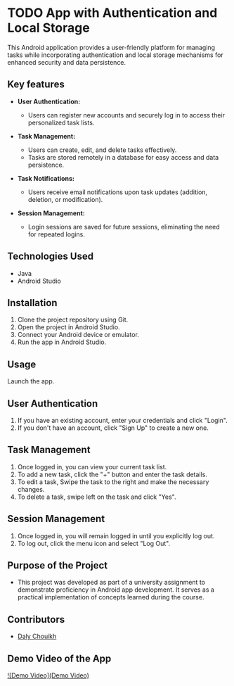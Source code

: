 # TODO App with Authentication and Local Storage

This Android application provides a user-friendly platform for managing tasks while incorporating authentication and local storage mechanisms for enhanced security and data persistence.

## Key features

* **User Authentication:**
    * Users can register new accounts and securely log in to access their personalized task lists.

* **Task Management:**

    * Users can create, edit, and delete tasks effectively.
    * Tasks are stored remotely in a database for easy access and data persistence.

* **Task Notifications:**

    * Users receive email notifications upon task updates (addition, deletion, or modification).

* **Session Management:**

    * Login sessions are saved for future sessions, eliminating the need for repeated logins.

## Technologies Used

* Java
* Android Studio

## Installation

1. Clone the project repository using Git.
2. Open the project in Android Studio.
3. Connect your Android device or emulator.
4. Run the app in Android Studio.

## Usage

Launch the app.

## User Authentication

1. If you have an existing account, enter your credentials and click "Login".
2. If you don't have an account, click "Sign Up" to create a new one.

## Task Management

1. Once logged in, you can view your current task list.
2. To add a new task, click the "+" button and enter the task details.
3. To edit a task, Swipe the task to the right and make the necessary changes.
4. To delete a task, swipe left on the task and click "Yes".


## Session Management

1. Once logged in, you will remain logged in until you explicitly log out.
2. To log out, click the menu icon and select "Log Out".

## Purpose of the Project

* This project was developed as part of a university assignment to demonstrate proficiency in Android app development. It serves as a practical implementation of concepts learned during the course.

## Contributors

* [Daly Chouikh](https://www.github.com/DalyChouikh)

## Demo Video of the App

[![Demo Video](Demo Video)](https://drive.google.com/file/d/11JFZtPTqhcAzUSG69zDVSKb8BxZSn4n9/view?usp=sharing)

